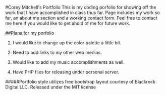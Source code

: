 #Corey Mitchell's Portfolio
This is my coding porfolio for showing off the work that I have accomplished in class thus far. Page includes my work so far, an about me section and a working contact form. Feel free to contact me here if you would like to get ahold of me for future work.

##Plans for my porfolio
1. I would like to change up the color palette a little bit.

2. Need to add links to my other web medias.

3. Would like to add my music accomplishments as well.

4. Have PHP files for releasing under personal server.

#####Portfolio style utilizes free bootstrap layout courtesy of Blackrock Digital LLC. Released under the MIT license